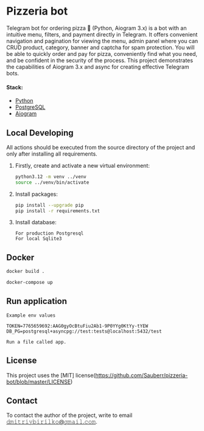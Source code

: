# Pizzeria bot
Telegram bot for ordering pizza  🍕 (Python, Aiogram 3.x) is a bot with an intuitive menu, filters, and payment directly in Telegram. It offers convenient navigation and pagination for viewing the menu, admin panel where you can CRUD product, category, banner and captcha for spam protection. You will be able to quickly order and pay for pizza, conveniently find what you need, and be confident in the security of the process. This project demonstrates the capabilities of Aiogram 3.x and async for creating effective Telegram bots.

#### Stack:

- [Python](https://www.python.org/downloads/)
- [PostgreSQL](https://www.postgresql.org/)
- [Aiogram](https://docs.aiogram.dev/en/latest/)

## Local Developing

All actions should be executed from the source directory of the project and only after installing all requirements.

1. Firstly, create and activate a new virtual environment:
   ```bash
   python3.12 -m venv ../venv
   source ../venv/bin/activate
   ```
   
2. Install packages:
   ```bash
   pip install --upgrade pip
   pip install -r requirements.txt
   ```
   
3. Install database:
   ```
   For production Postgresql
   For local Sqlite3
   ```

## Docker 

   ```bash
   docker build .

   docker-compose up
   ```
   
## Run application

```
Example env values

TOKEN=7765659692:AAG0gyOcBtuFiu2Ab1-9P0YYg0KtYy-tYEW
DB_PG=postgresql+asyncpg://test:tests@localhost:5432/test

Run a file called app.
```

## License

This project uses the [MIT] license(https://github.com/Sauberr/pizzeria-bot/blob/master/LICENSE)

## Contact 

To contact the author of the project, write to email 𝚍𝚖𝚒𝚝𝚛𝚒𝚢𝚋𝚒𝚛𝚒𝚕𝚔𝚘@𝚐𝚖𝚊𝚒𝚕.𝚌𝚘𝚖.

